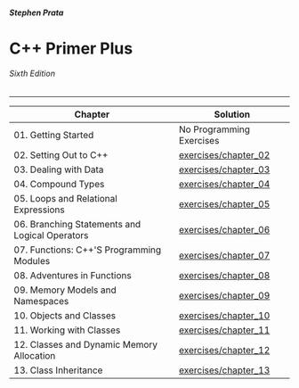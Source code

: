 ###### __Stephen Prata__

# C++ Primer Plus

###### _Sixth Edition_ 
--------------------------------------------------------------------------------

| Chapter | Solution |
|---------|----------|
|01. Getting Started | No Programming Exercises |
|02. Setting Out to C++|[exercises/chapter_02](https://github.com/gr0mazeka/StephenPrata/tree/master/chapter_02)|
|03. Dealing with Data|[exercises/chapter_03](https://github.com/gr0mazeka/StephenPrata/tree/master/chapter_03)|
|04. Compound Types|[exercises/chapter_04](https://github.com/gr0mazeka/StephenPrata/tree/master/chapter_04)|
|05. Loops and Relational Expressions|[exercises/chapter_05](https://github.com/gr0mazeka/StephenPrata/tree/master/chapter_05)|
|06. Branching Statements and Logical Operators|[exercises/chapter_06](https://github.com/gr0mazeka/StephenPrata/tree/master/chapter_06)|
|07. Functions: C++'S Programming Modules|[exercises/chapter_07](https://github.com/gr0mazeka/StephenPrata/tree/master/chapter_07)|
|08. Adventures in Functions|[exercises/chapter_08](https://github.com/gr0mazeka/StephenPrata/tree/master/chapter_08)|
|09. Memory Models and Namespaces|[exercises/chapter_09](https://github.com/gr0mazeka/StephenPrata/tree/master/chapter_09)|
|10. Objects and Classes|[exercises/chapter_10](https://github.com/gr0mazeka/StephenPrata/tree/master/chapter_10)|
|11. Working with Classes|[exercises/chapter_11](https://github.com/gr0mazeka/StephenPrata/tree/master/chapter_11)|
|12. Classes and Dynamic Memory Allocation|[exercises/chapter_12](https://github.com/gr0mazeka/StephenPrata/tree/master/chapter_12)|
|13. Class Inheritance|[exercises/chapter_13](https://github.com/gr0mazeka/StephenPrata/tree/master/chapter_13)|
